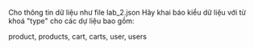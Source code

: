 Cho thông tin dữ liệu như file lab_2.json Hãy khai báo kiểu dữ liệu với từ khoá "type" cho các dự liệu bao gồm:

product, products, cart, carts, user, users